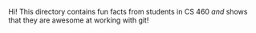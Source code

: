 Hi! This directory contains fun facts from students in CS 460 *and* shows that they are awesome at working with git! 
